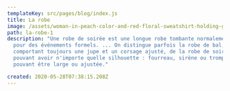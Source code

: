 ```yaml
---
templateKey: src/pages/blog/index.js
title: La robe
image: /assets/woman-in-peach-color-and-red-floral-sweatshirt-holding-gray-794062.jpg
path: la-robe-1
description: "Une robe de soirée est une longue robe tombante normalement portée
  pour des événements formels. ... On distingue parfois la robe de bal,
  comportant toujours une jupe et un corsage ajusté, de la robe de soirée,
  pouvant avoir n'importe quelle silhouette : fourreau, sirène ou trompette, et
  pouvant être large ou ajustée."

created: 2020-05-28T07:38:15.208Z
---
```

